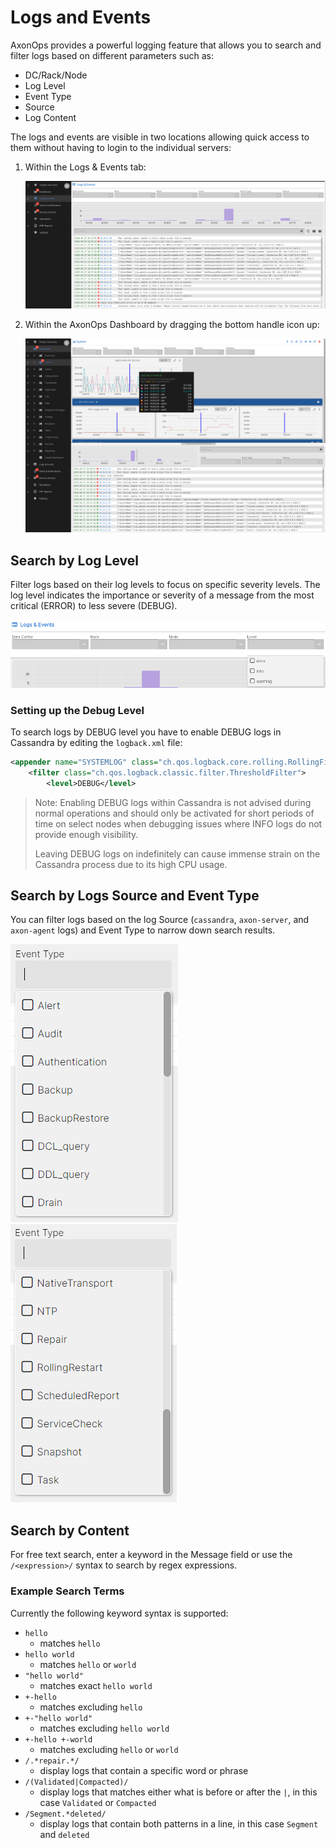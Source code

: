 
# Logs and Events

AxonOps provides a powerful logging feature that allows you to search and filter logs
based on different parameters such as:

* DC/Rack/Node
* Log Level
* Event Type
* Source
* Log Content

The logs and events are visible in two locations allowing quick access to them without
having to login to the individual servers:

1. Within the Logs & Events tab:

    ![Logs & Events UI](imgs/logs_ui.png)

2. Within the AxonOps Dashboard by dragging the bottom handle icon up:

    ![Dashboard UI](imgs/logs_ui_dashboard.png)

## Search by Log Level

Filter logs based on their log levels to focus on specific severity levels. The log level indicates the importance or severity of a message from the most critical (ERROR) to less severe (DEBUG).

![Selecting Log Levels](imgs/log_level.png)

### Setting up the Debug Level

To search logs by DEBUG level you have to enable DEBUG logs in Cassandra by editing
the `logback.xml` file:

```xml
<appender name="SYSTEMLOG" class="ch.qos.logback.core.rolling.RollingFileAppender">
    <filter class="ch.qos.logback.classic.filter.ThresholdFilter">
        <level>DEBUG</level>
```

> Note: Enabling DEBUG logs within Cassandra is not advised during normal operations and
should only be activated for short periods of time on select nodes when debugging issues
where INFO logs do not provide enough visibility.
>
> Leaving DEBUG logs on indefinitely can cause immense strain on the Cassandra process
due to its high CPU usage.

## Search by Logs Source and Event Type

You can filter logs based on the log Source (`cassandra`, `axon-server`, and `axon-agent` logs) and Event Type to narrow down search results.

![Event Types](imgs/logs_event_type1.png)
![Event Types continued](imgs/logs_event_type2.png)

## Search by Content

For free text search, enter a keyword in the Message field or use the `/<expression>/` syntax to search by regex expressions.

### Example Search Terms

Currently the following keyword syntax is supported:

* `hello`
    * matches `hello`
* `hello world`
    * matches `hello` or `world`
* `"hello world"`
    * matches exact `hello world`
* `+-hello`
    * matches excluding `hello`
* `+-"hello world"`
    * matches excluding `hello world`
* `+-hello +-world`
    * matches excluding `hello` or `world`
* `/.*repair.*/`
    * display logs that contain a specific word or phrase
* `/(Validated|Compacted)/`
    * display logs that matches either what is before or after the `|`, in this case
    `Validated` or `Compacted`
* `/Segment.*deleted/`
    * display logs that contain both patterns in a line, in this case `Segment` and
    `deleted`
